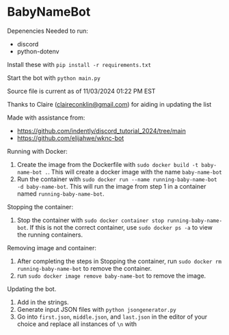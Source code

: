 # BabyNameBot

Depenencies Needed to run:

* discord
* python-dotenv

Install these with ```pip install -r requirements.txt```

Start the bot with ```python main.py```

Source file is current as of 11/03/2024 01:22 PM EST

Thanks to Claire (claireconklin@gmail.com) for aiding in updating the list

Made with assistance from:
* https://github.com/indently/discord_tutorial_2024/tree/main
* https://github.com/elijahwe/wknc-bot


Running with Docker:
1. Create the image from the Dockerfile with ```sudo docker build -t baby-name-bot .```. This will create a docker image with the name ```baby-name-bot```
2. Run the container with ```sudo docker run --name running-baby-name-bot -d baby-name-bot```. This will run the image from step 1 in a container named ```running-baby-name-bot```.

Stopping the container:
1. Stop the container with ```sudo docker container stop running-baby-name-bot```. If this is not the correct container, use ```sudo docker ps -a``` to view the running containers.

Removing image and container:
1. After completing the steps in Stopping the container, run ```sudo docker rm running-baby-name-bot``` to remove the container.
2. run ```sudo docker image remove baby-name-bot``` to remove the image.

Updating the bot.
1. Add in the strings.
2. Generate input JSON files with ```python jsongenerator.py```
3. Go into ```first.json```, ```middle.json```, and ```last.json``` in the editor of your choice and replace all instances of ```\n``` with ``` ```
